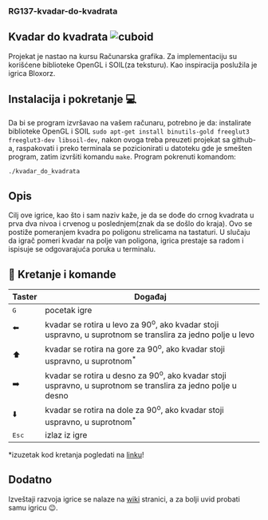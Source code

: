 ### RG137-kvadar-do-kvadrata

## Kvadar do kvadrata ![cuboid](https://i.ibb.co/5Mr9dKZ/kvadar.jpg)

Projekat je nastao na kursu Računarska grafika. Za implementaciju su korišćene biblioteke OpenGL i SOIL(za teksturu). Kao inspiracija poslužila je igrica Bloxorz.

## Instalacija i pokretanje :computer:

Da bi se program izvršavao na vašem računaru, potrebno je da: instalirate biblioteke OpenGL i SOIL ```sudo apt-get install binutils-gold freeglut3 freeglut3-dev libsoil-dev```, nakon ovoga treba preuzeti projekat sa github-a, raspakovati i preko terminala se pozicionirati u datoteku gde je smešten program, zatim izvršiti komandu ```make```. Program pokrenuti komandom:
```sh
./kvadar_do_kvadrata
```
## Opis

Cilj ove igrice, kao što i sam naziv kaže, je da se dođe do crnog kvadrata u prva dva nivoa i crvenog u poslednjem(znak da se došlo do kraja). Ovo se postiže pomeranjem kvadra po poligonu strelicama na tastaturi. U slučaju da igrač pomeri kvadar na polje van poligona, igrica prestaje sa radom i ispisuje se odgovarajuća poruka u terminalu.

## :diamond_shape_with_a_dot_inside: Kretanje i komande
Taster | Događaj  
----- | ------ 
<kbd>G</kbd> | pocetak igre
<kdb>:arrow_left:</kdbg> | kvadar se rotira u levo za 90<sup>o</sup>, ako kvadar stoji uspravno, u suprotnom se translira za jedno polje u levo
<kdb>:arrow_up:</kdbg> | kvadar se rotira na gore za 90<sup>o</sup>, ako kvadar stoji uspravno, u suprotnom<sup>*</sup>
<kdb>:arrow_right:</kdbg> | kvadar se rotira u desno za 90<sup>o</sup>, ako kvadar stoji uspravno, u suprotnom se translira za jedno polje u desno
<kdb>:arrow_down:</kdbg> | kvadar se rotira na dole za 90<sup>o</sup>, ako kvadar stoji uspravno, u suprotnom<sup>*</sup>
<kbd>Esc</kbd> | izlaz iz igre

*izuzetak kod kretanja pogledati na [linku](https://github.com/MATF-RG18/RG137-kvadar-do-kvadrata/tree/master/Pictures%20and%20videos/Videos)! 

## Dodatno
Izveštaji razvoja igrice se nalaze na [wiki](https://github.com/MATF-RG18/RG137-kvadar-do-kvadrata/wiki) stranici, a za bolji uvid probati samu igricu :wink:.
